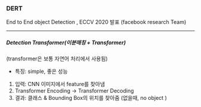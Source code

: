 ### DERT
End to End object Detection , ECCV 2020 발표 (facebook research Team)

------------
##### Detection Transformer(이분매칭 + Transformer)
(transformer은 보통 자연어 처리에서 사용됨)

- 특징: simple, 좋은 성능
1. 입력: CNN 이미지에서 feature를 찾아냄
2. Transformer Encoding -> Transformer Decoding
3. 결과: 클래스 & Bounding Box의 위치를 찾아줌 (없을때, no object )